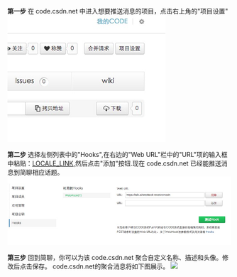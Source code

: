 
**第一步** 在 code.csdn.net 中进入想要推送消息的项目，点击右上角的"项目设置"
![](/images/inte-guide/sample-csdn-1.png)

**第二步** 选择左侧列表中的"Hooks",在右边的"Web URL"栏中的"URL"项的输入框中粘贴：[LOCALE_LINK](LOCALE_LINK),然后点击"添加"按钮.现在 code.csdn.net 已经能推送消息到简聊相应话题。
![](/images/inte-guide/sample-csdn-2.png)

**第三步** 回到简聊，你可以为该 code.csdn.net 聚合自定义名称、描述和头像。修改后点击保存。
code.csdn.net的聚合消息将如下图展示。
![](/images/inte-guide/notice-csdn.png)
